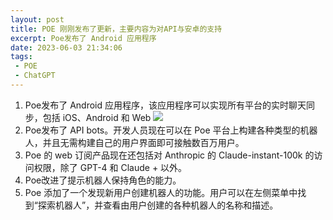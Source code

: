```yaml
---
layout: post
title: POE 刚刚发布了更新，主要内容为对API与安卓的支持
excerpt: Poe发布了 Android 应用程序
date: 2023-06-03 21:34:06
tags:
 - POE
 - ChatGPT
---
```


1. Poe发布了 Android 应用程序，该应用程序可以实现所有平台的实时聊天同步，包括 iOS、Android 和 Web
![](https://pic.imgdb.cn/item/647b4170f024cca173362dcc.jpg)
2.  Poe发布了 API bots。开发人员现在可以在 Poe 平台上构建各种类型的机器人，并且无需构建自己的用户界面即可接触数百万用户。
3. Poe 的 web 订阅产品现在还包括对 Anthropic 的 Claude-instant-100k 的访问权限，除了 GPT-4 和 Claude + 以外。
4.  Poe改进了提示机器人保持角色的能力。
5.  Poe 添加了一个发现新用户创建机器人的功能。用户可以在左侧菜单中找到“探索机器人”，并查看由用户创建的各种机器人的名称和描述。

